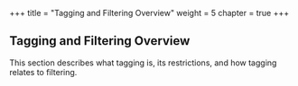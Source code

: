 +++
title = "Tagging and Filtering Overview"
weight = 5
chapter = true
+++


## Tagging and Filtering Overview
This section describes what tagging is, its restrictions, and how tagging relates to filtering. 

